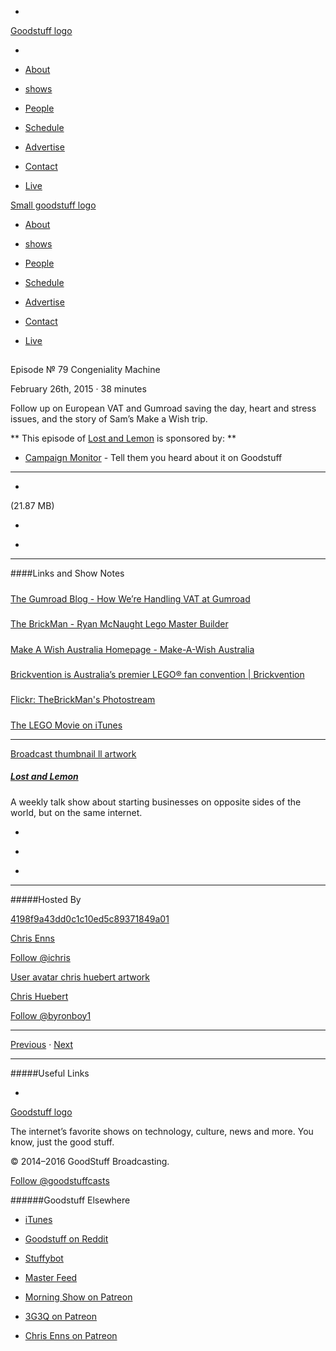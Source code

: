 

-
[Goodstuff logo](http://www.goodstuff.network/)[](/assets/goodstuff_logo-17c1fe6f378352de5d7345f76152130b.svg)

-


-  [About](/about)

-  [shows](/shows)

-  [People](/people)

-  [Schedule](/schedule)

-  [Advertise](/advertise)

-  [Contact](/contact)

-  [Live](/live)


[Small goodstuff logo](http://www.goodstuff.network/)[](/assets/small_goodstuff_logo-bf032e72b9ec41494f4d90905f1ad619.svg)


-  [About](/about)

-  [shows](/shows)

-  [People](/people)

-  [Schedule](/schedule)

-  [Advertise](/advertise)

-  [Contact](/contact)

-  [Live](/live)


##
Episode № 79
Congeniality Machine


February 26th, 2015
&middot;
38
minutes


Follow up on European VAT and Gumroad saving the day, heart and stress issues, and the story of Sam&rsquo;s Make a Wish trip.


**
This episode of
[Lost and Lemon](/ll)
is sponsored by:
**


-  [Campaign Monitor](http://www.campaignmonitor.com/) - Tell them you heard about it on Goodstuff


------------------------------


-
[](https://podcasts-1.feedpress.co/10591/ll-79.mp3)(21.87 MB)

-
[](http://twitter.com/intent/tweet?text=Lost%20and%20Lemon%20%E2%84%96%2079%20on%20@goodstuff_fm%20-%20http://goodstuff.network/ll/79)

-
[](http://www.facebook.com/sharer/sharer.php?u=http://goodstuff.network/ll/79)


------------------------------


####Links and Show Notes

#####
[The Gumroad Blog - How We’re Handling VAT at Gumroad](http://blog.gumroad.com/post/110080508463/vat)


#####
[The BrickMan - Ryan McNaught Lego Master Builder](http://www.thebrickman.com/)


#####
[Make A Wish Australia Homepage - Make-A-Wish Australia](http://www.makeawish.org.au/)


#####
[Brickvention is Australia’s premier LEGO® fan convention | Brickvention](http://www.brickventures.org.au/)


#####
[Flickr: TheBrickMan's Photostream](https://www.flickr.com/photos/ryanmcnaught)


#####
[The LEGO Movie on iTunes](https://itunes.apple.com/ca/movie/the-lego-movie/id805178535?uo=4&at=10l4Ki)


------------------------------


[Broadcast thumbnail ll artwork](/ll)[](https://goodstuffs3.s3.amazonaws.com/uploads/broadcast/image/26/broadcast_thumbnail_ll_artwork.png)

##### [Lost and Lemon](/ll)


A weekly talk show about starting businesses on opposite sides of the world, but on the same internet.

-
[](https://itunes.apple.com/ca/podcast/lost-lemon-brothers-in-business/id467564174?mt=2)

-
[](http://feeds.goodstuff.network/ll)

-
[](mailto:chris@goodstuff.network?cc=sponsorship%40goodstuff.network&subject=%5BGoodStuff%20FM%5D%20Sponsorship%20Inquiry%20for%20Lost%20and%20Lemon)


------------------------------


#####Hosted By


[4198f9a43dd0c1c10ed5c89371849a01](/people/chris-enns)[](http://gravatar.com/avatar/4198f9a43dd0c1c10ed5c89371849a01.png?s=300&r=pg)

[Chris Enns](/people/chris-enns)


[Follow @ichris](https://twitter.com/ichris)


[User avatar chris huebert artwork](/people/chris-huebert)[](https://goodstuffs3.s3.amazonaws.com/uploads/user/avatar/41/user_avatar_chris-huebert_artwork.png)

[Chris Huebert](/people/chris-huebert)


[Follow @byronboy1](https://twitter.com/byronboy1)


------------------------------


[Previous](/ll/78)
&middot;
[Next](/ll/80)


------------------------------


#####Useful Links

-
[](mailto:chris@goodstuff.network?subject=%5BGoodstuff%20FM%5D%20Feedback%20for%20Lost%20and%20Lemon)


[Goodstuff logo](http://www.goodstuff.network/)[](/assets/goodstuff_logo-17c1fe6f378352de5d7345f76152130b.svg)


The internet’s favorite shows on technology, culture, news and more. You know, just the good stuff.


&copy; 2014&ndash;2016 GoodStuff Broadcasting.

[Follow @goodstuffcasts](https://twitter.com/goodstuffcasts)


######Goodstuff Elsewhere

-  [iTunes](https://itunes.apple.com/us/artist/goodstuff-fm/id843385597?mt=2)

-  [Goodstuff on Reddit](https://www.reddit.com/r/Goodstuff_fm/)

-  [Stuffybot](http://stuffybot.goodstuff.network)

-  [Master Feed](/master/feed)

-  [Morning Show on Patreon](https://www.patreon.com/morningshow)

-  [3G3Q on Patreon](https://www.patreon.com/3g3q)

-  [Chris Enns on Patreon](https://www.patreon.com/ichris)
